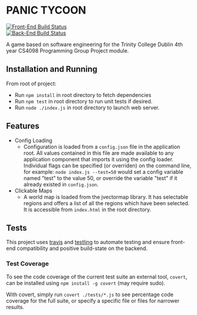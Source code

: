 PANIC TYCOON
============

[![Front-End Build Status](https://ci.testling.com/Panic-Tycoons/panic-tycoon.png?branch=master)](https://ci.testling.com/Panic-Tycoons/panic-tycoon)  
[![Back-End Build Status](https://travis-ci.org/Panic-Tycoons/panic-tycoon.png?branch=master)](https://travis-ci.org/Panic-Tycoons/panic-tycoon)

A game based on software engineering for the Trinity College Dublin 4th year CS4098 Programming Group Project module.

## Installation and Running

From root of project:

* Run `npm install` in root directory to fetch dependencies
* Run `npm test` in root directory to run unit tests if desired.
* Run `node ./index.js` in root directory to launch web server.

## Features

* Config Loading
	* Configuration is loaded from a `config.json` file in the application root. All values contained in this file are made available to any application component that imports it using the config loader. Individual flags can be specified (or overriden) on the command line, for example: `node index.js --test=50` would set a config variable named "test" to the value 50, or override the variable "test" if it already existed in `config.json`.
* Clickable Maps
	* A world map is loaded from the jvectormap library. It has selectable regions and offers a list of all the regions which have been selected. It is accessible from `index.html` in the root directory.
	

## Tests

This project uses [travis](http://travis-ci.org) and [testling](http://ci.testling.com) to automate testing and ensure front-end compatibility and positive build-state on the backend.

### Test Coverage

To see the code coverage of the current test suite an external tool, `covert`, can be installed using `npm install -g covert` (may require sudo).

With covert, simply run `covert ./tests/*.js` to see percentage code coverage for the full suite, or specify a specific file or files for narrower results.
